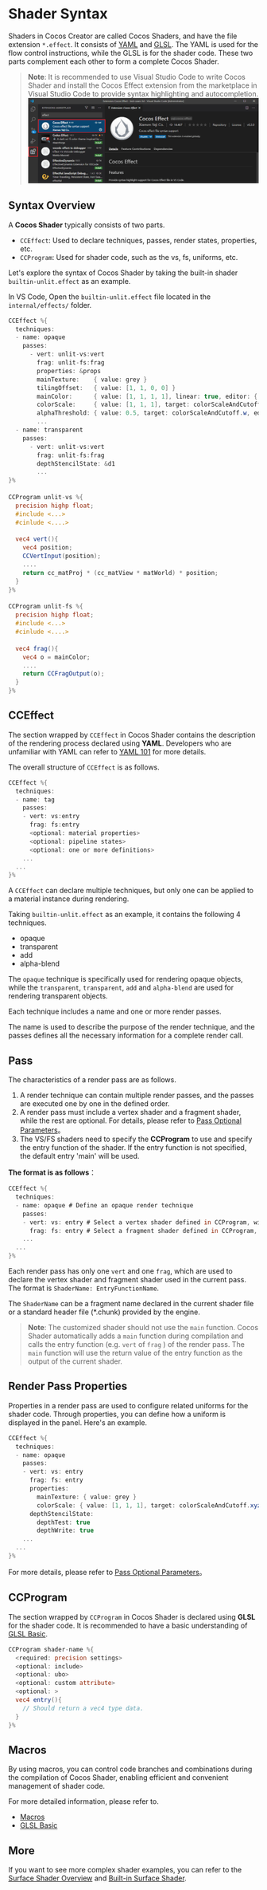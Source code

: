 # Shader Syntax

Shaders in Cocos Creator are called Cocos Shaders, and have the file extension `*.effect`. It consists of [YAML](yaml-101.md) and [GLSL](glsl.md). The YAML is used for the flow control instructions, while the GLSL is for the shader code. These two parts complement each other to form a complete Cocos Shader.

> **Note**: It is recommended to use Visual Studio Code to write Cocos Shader and install the Cocos Effect extension from the marketplace in Visual Studio Code to provide syntax highlighting and autocompletion.
> ![Cocos Effect](img/vs-ext.png)

## Syntax Overview

A **Cocos Shader** typically consists of two parts.

- `CCEffect`: Used to declare techniques, passes, render states, properties, etc.
- `CCProgram`: Used for shader code, such as the vs, fs, uniforms, etc.

Let's explore the syntax of Cocos Shader by taking the built-in shader `builtin-unlit.effect` as an example.

In VS Code, Open the `builtin-unlit.effect` file located in the `internal/effects/` folder.

```glsl
CCEffect %{
  techniques:
  - name: opaque
    passes:
      - vert: unlit-vs:vert
        frag: unlit-fs:frag
        properties: &props
        mainTexture:    { value: grey }
        tilingOffset:   { value: [1, 1, 0, 0] }
        mainColor:      { value: [1, 1, 1, 1], linear: true, editor: { type: color } }
        colorScale:     { value: [1, 1, 1], target: colorScaleAndCutoff.xyz }
        alphaThreshold: { value: 0.5, target: colorScaleAndCutoff.w, editor: { parent: USE_ALPHA_TEST } }
        ...
  - name: transparent
    passes:
      - vert: unlit-vs:vert
        frag: unlit-fs:frag
        depthStencilState: &d1
        ...
}%

CCProgram unlit-vs %{
  precision highp float;
  #include <...>
  #cinlude <....>

  vec4 vert(){
    vec4 position;
    CCVertInput(position);
    ....
    return cc_matProj * (cc_matView * matWorld) * position;
  }
}%

CCProgram unlit-fs %{
  precision highp float;
  #include <...>
  #cinlude <....>

  vec4 frag(){
    vec4 o = mainColor;
    ....
    return CCFragOutput(o);
  }
}%

```

## CCEffect

The section wrapped by `CCEffect` in Cocos Shader contains the description of the rendering process declared using **YAML**. Developers who are unfamiliar with YAML can refer to [YAML 101](yaml-101.md) for more details.

The overall structure of `CCEffect` is as follows.

```glsl
CCEffect %{
  techniques:
  - name: tag
    passes:
    - vert: vs:entry
      frag: fs:entry
      <optional: material properties>
      <optional: pipeline states>
      <optional: one or more definitions>
    ...
  ...
}%
```

A `CCEffect` can declare multiple techniques, but only one can be applied to a material instance during rendering.

Taking `builtin-unlit.effect` as an example, it contains the following 4 techniques.
- opaque
- transparent
- add
- alpha-blend

The `opaque` technique is specifically used for rendering opaque objects, while the `transparent`, `transparent`, `add` and `alpha-blend` are used for rendering transparent objects.

Each technique includes a name and one or more render passes.

The name is used to describe the purpose of the render technique, and the passes defines all the necessary information for a complete render call.

## Pass

The characteristics of a render pass are as follows.

1. A render technique can contain multiple render passes, and the passes are executed one by one in the defined order.
2. A render pass must include a vertex shader and a fragment shader, while the rest are optional. For details, please refer to [Pass Optional Parameters](pass-parameter-list.md)。
3. The VS/FS shaders need to specify the **CCProgram** to use and specify the entry function of the shader. If the entry function is not specified, the default entry 'main' will be used.

**The format is as follows**：

```glsl
CCEffect %{
  techniques:
  - name: opaque # Define an opaque render technique
    passes:
    - vert: vs: entry # Select a vertex shader defined in CCProgram, with the entry function.
      frag: fs: entry # Select a fragment shader defined in CCProgram, with the entry function.
    ...
  ...
}%
```

Each render pass has only one `vert` and one `frag`, which are used to declare the vertex shader and fragment shader used in the current pass. The format is `ShaderName: EntryFunctionName`.

The `ShaderName` can be a fragment name declared in the current shader file or a standard header file (*.chunk) provided by the engine.

> **Note**: The customized shader should not use the `main` function. Cocos Shader automatically adds a `main` function during compilation and calls the entry function (e.g. `vert` of `frag` ) of the render pass. The `main` function will use the return value of the entry function as the output of the current shader.

## Render Pass Properties

Properties in a render pass are used to configure related uniforms for the shader code. Through properties, you can define how a uniform is displayed in the panel. Here's an example.

```glsl
CCEffect %{
  techniques:
  - name: opaque
    passes:
    - vert: vs: entry 
      frag: fs: entry
      properties:
        mainTexture: { value: grey }
        colorScale: { value: [1, 1, 1], target: colorScaleAndCutoff.xyz }
      depthStencilState:
        depthTest: true
        depthWrite: true
    ...
  ...
}%
```

For more details, please refer to [Pass Optional Parameters](pass-parameter-list.md)。

## CCProgram

The section wrapped by `CCProgram` in Cocos Shader is declared using **GLSL** for the shader code. It is recommended to have a basic understanding of [GLSL Basic](./glsl.md).

```glsl
CCProgram shader-name %{
  <required: precision settings>
  <optional: include>  
  <optional: ubo>
  <optional: custom attribute>
  <optional: >
  vec4 entry(){
    // Should return a vec4 type data.
  }
}%
```

## Macros

By using macros, you can control code branches and combinations during the compilation of Cocos Shader, enabling efficient and convenient management of shader code.

For more detailed information, please refer to.

- [Macros](macros.md)
- [GLSL Basic](glsl.md)

## More

If you want to see more complex shader examples, you can refer to the [Surface Shader Overview](./surface-shader/surface-shader-structure.md) and [Built-in Surface Shader](./surface-shader/builtin-surface-shader.md).
